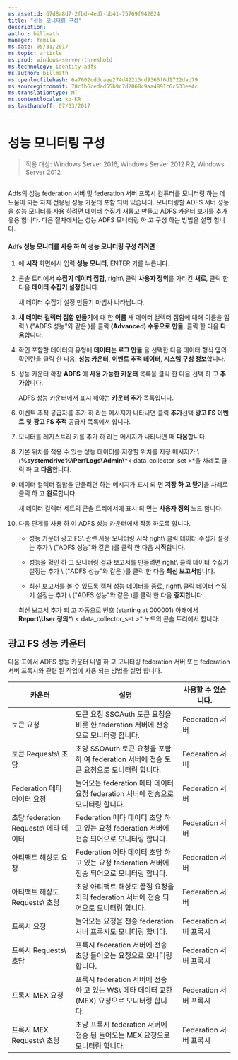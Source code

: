 ```yaml
---
ms.assetid: 67d8a8d7-2fbd-4ed7-bb41-75769f942024
title: "성능 모니터링 구성"
description: 
author: billmath
manager: femila
ms.date: 05/31/2017
ms.topic: article
ms.prod: windows-server-threshold
ms.technology: identity-adfs
ms.author: billmath
ms.openlocfilehash: 6a7602cddcaee274d42213cd9365f6d1722dab79
ms.sourcegitcommit: 70c1b6cedad55b9c7d2068c9aa4891c6c533ee4c
ms.translationtype: MT
ms.contentlocale: ko-KR
ms.lasthandoff: 07/03/2017
---
```

# <a name="configure-performance-monitoring"></a>성능 모니터링 구성

>적용 대상: Windows Server 2016, Windows Server 2012 R2, Windows Server 2012
  
## <a name="bkmk_ConfigurePerfMon"></a>  
Adfs의 성능 federation 서버 및 federation 서버 프록시 컴퓨터를 모니터링 하는 데 도움이 되는 자체 전용된 성능 카운터 포함 되어 있습니다. 모니터링할 ADFS 서버 성능을 성능 모니터를 사용 하려면 데이터 수집기 새롭고 만들고 ADFS 카운터 보기를 추가 유용 합니다. 다음 절차에서는 성능 ADFS 모니터링 하 고 구성 하는 방법을 설명 합니다.  
  
#### <a name="to-configure-performance-monitoring-for-ad-fs-using-performance-monitor"></a>Adfs 성능 모니터를 사용 하 여 성능 모니터링 구성 하려면  
  
1.  에 **시작** 화면에서 입력 **성능 모니터**, ENTER 키를 누릅니다.  
  
2.  콘솔 트리에서 **수집기 데이터 집합**, right\ 클릭 **사용자 정의**를 가리킨 **새로**, 클릭 한 다음 **데이터 수집기 설정**합니다.  
  
    새 데이터 수집기 설정 만들기 마법사 나타납니다.  
  
3.  **새 데이터 컬렉터 집합 만들기**에 대 한 **이름** 새 데이터 컬렉터 집합에 대해 이름을 입력 \ ("ADFS 성능"와 같은 \)를 클릭 **\(Advanced\) 수동으로 만들**, 클릭 한 다음 **다음**합니다.  
  
4.  확인 포함할 데이터의 유형에 **데이터는 로그 만들** 을 선택한 다음 데이터 형식 옆의 확인란을 클릭 한 다음: **성능 카운터**, **이벤트 추적 데이터**, **시스템 구성 정보**합니다.  
  
5.  성능 카운터 확장 **ADFS** 에 **사용 가능한 카운터** 목록을 클릭 한 다음 선택 하 고 **추가**합니다.  
  
    ADFS 성능 카운터에서 표시 해야는 **카운터 추가** 목록입니다.  
  
6.  이벤트 추적 공급자를 추가 하 라는 메시지가 나타나면 클릭 **추가**선택 **광고 FS 이벤트** 및 **광고 FS 추적** 공급자 목록에서 합니다.  
  
7.  모니터를 레지스트리 키를 추가 하 라는 메시지가 나타나면 때 **다음**합니다.  
  
8.  기본 위치를 적용 수 있는 성능 데이터를 저장할 위치를 지정 메시지가 \ (**%systemdrive%\\PerfLogs\\Admin\\***< data\_collector\_set >*을 차례로 클릭 하 고 **다음**합니다.  
  
9. 데이터 컬렉터 집합을 만들려면 하는 메시지가 표시 되 면 **저장 하 고 닫기**을 차례로 클릭 하 고 **완료**합니다.  
  
    새 데이터 컬렉터 세트의 콘솔 트리에서에 표시 되 면는 **사용자 정의** 노드 합니다.  
  
10. 다음 단계를 사용 하 여 ADFS 성능 카운터에서 작동 하도록 합니다.  
  
    -   성능 카운터 광고 FS\ 관련 사용 모니터링 시작 right\ 클릭 데이터 수집기 설정는 추가 \ ("ADFS 성능"와 같은 \)를 클릭 한 다음 **시작**합니다.  
  
    -   성능을 확인 하 고 모니터링 결과 보고서를 만들려면 right\ 클릭 데이터 수집기 설정는 추가 \ ("ADFS 성능"와 같은 \)를 클릭 한 다음 **최신 보고서**합니다.  
  
    -   최신 보고서를 볼 수 있도록 캡처 성능 데이터를 종료, right\ 클릭 데이터 수집기 설정는 추가 \ ("ADFS 성능"와 같은 \)를 클릭 한 다음 **중지**합니다.  
  
    최신 보고서 추가 되 고 자동으로 번호 \(starting at 000001\) 아래에서 **Report\\User 정의***\\ < data\_collector\_set >* 노드의 콘솔 트리에서 합니다.  
  
## <a name="ad-fs-performance-counters"></a>광고 FS 성능 카운터  
다음 표에서 ADFS 성능 카운터 나열 하 고 모니터링 federation 서버 또는 federation 서버 프록시와 관련 된 작업에 사용 되는 방법을 설명 합니다.  
  
|카운터|설명|사용할 수 있습니다. 
|-----------|---------------|------------------- 
|토큰 요청|토큰 요청 SSOAuth 토큰 요청을 비롯 한 federation 서버에 전송으로 모니터링 합니다.|Federation 서버 
|토큰 Requests\ 초당|초당 SSOAuth 토큰 요청을 포함 하 여 federation 서버에 전송 토큰 요청으로 모니터링 합니다.|Federation 서버  
|Federation 메타 데이터 요청|들어오는 federation 메타 데이터 요청 federation 서버에 전송으로 모니터링 합니다.|Federation 서버  
|초당 federation Requests\ 메타 데이터|Federation 메타 데이터 초당 하 고 있는 요청 federation 서버에 전송 되어으로 모니터링 합니다.|Federation 서버  
|아티팩트 해상도 요청|Federation 메타 데이터 초당 하 고 있는 요청 federation 서버에 전송 되어으로 모니터링 합니다.|Federation 서버  
|아티팩트 해상도 Requests\ 초당|초당 아티팩트 해상도 끝점 요청을 처리 federation 서버에 전송 되어으로 모니터링 합니다.|Federation 서버  
|프록시 요청|들어오는 요청을 전송 federation 서버 프록시도 모니터링 합니다.|Federation 서버 프록시  
|프록시 Requests\ 초당|프록시 federation 서버에 전송 초당 들어오는 요청으로 모니터링 합니다.|Federation 서버 프록시  
|프록시 MEX 요청|프록시 federation 서버에 전송 하 고 있는 WS\ 메타 데이터 교환 \(MEX\) 요청으로 모니터링 합니다.|Federation 서버 프록시 
|프록시 MEX Requests\ 초당|초당 프록시 federation 서버에 전송 된 들어오는 MEX 요청으로 모니터링 합니다.|Federation 서버 프록시  
  

